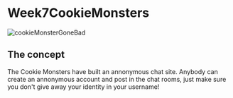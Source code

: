 # Week7CookieMonsters
![cookieMonsterGoneBad](https://media.giphy.com/media/13NP2tXPeJzP44/giphy.gif)

## The concept
The Cookie Monsters have built an annonymous chat site. Anybody can create an annonymous account and post in the chat rooms, just make sure you don't give away your identity in your username!



